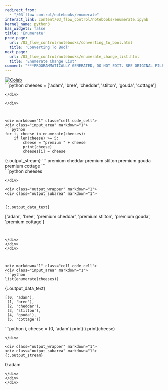 ```yaml
---
redirect_from:
  - "/03-flow-control/notebooks/enumerate"
interact_link: content/03_flow_control/notebooks/enumerate.ipynb
kernel_name: python3
has_widgets: false
title: 'Enumerate'
prev_page:
  url: /03_flow_control/notebooks/converting_to_bool.html
  title: 'Converting To Bool'
next_page:
  url: /03_flow_control/notebooks/enumerate_change_list.html
  title: 'Enumerate Change List'
comment: "***PROGRAMMATICALLY GENERATED, DO NOT EDIT. SEE ORIGINAL FILES IN /content***"
---
```

<a href="https://colab.research.google.com/github/aviadr1/learn-python/blob/master/content/03_flow_control/notebooks/enumerate.ipynb" target="_blank">
<img src="https://colab.research.google.com/assets/colab-badge.svg" 
     title="Open this file in Google Colab" alt="Colab"/>
</a>




<div markdown="1" class="cell code_cell">
<div class="input_area" markdown="1">
```python
cheeses = ['adam', 'bree', 'cheddar', 'stilton', 'gouda', 'cottage']

```
</div>

</div>



<div markdown="1" class="cell code_cell">
<div class="input_area" markdown="1">
```python
for i, cheese in enumerate(cheeses):
    if len(cheese) >= 5:
        cheese = "premium " + cheese
        print(cheese)
        cheeses[i] = cheese

```
</div>

<div class="output_wrapper" markdown="1">
<div class="output_subarea" markdown="1">
{:.output_stream}
```
premium cheddar
premium stilton
premium gouda
premium cottage
```
</div>
</div>
</div>



<div markdown="1" class="cell code_cell">
<div class="input_area" markdown="1">
```python
cheeses

```
</div>

<div class="output_wrapper" markdown="1">
<div class="output_subarea" markdown="1">


{:.output_data_text}
```
['adam',
 'bree',
 'premium cheddar',
 'premium stilton',
 'premium gouda',
 'premium cottage']
```


</div>
</div>
</div>



<div markdown="1" class="cell code_cell">
<div class="input_area" markdown="1">
```python
list(enumerate(cheeses))

```
</div>

<div class="output_wrapper" markdown="1">
<div class="output_subarea" markdown="1">


{:.output_data_text}
```
[(0, 'adam'),
 (1, 'bree'),
 (2, 'cheddar'),
 (3, 'stilton'),
 (4, 'gouda'),
 (5, 'cottage')]
```


</div>
</div>
</div>



<div markdown="1" class="cell code_cell">
<div class="input_area" markdown="1">
```python
i, cheese = (0, 'adam')
print(i)
print(cheese)

```
</div>

<div class="output_wrapper" markdown="1">
<div class="output_subarea" markdown="1">
{:.output_stream}
```
0
adam
```
</div>
</div>
</div>

